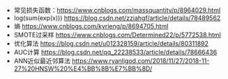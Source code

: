 * 常见损失函数：https://www.cnblogs.com/massquantity/p/8964029.html
* log(sum(exp(x))) https://blog.csdn.net/zziahgf/article/details/78489562
* 熵 https://www.cnblogs.com/kyrieng/p/8694705.html
* SMOTE过采样 https://www.cnblogs.com/Determined22/p/5772538.html
* 优化算法 https://blog.csdn.net/u012328159/article/details/80311892
* AUC计算 https://blog.csdn.net/qq_22238533/article/details/78666436
* ANN近似最近邻算法 https://www.ryanligod.com/2018/11/27/2018-11-27%20HNSW%20%E4%BB%8B%E7%BB%8D/

